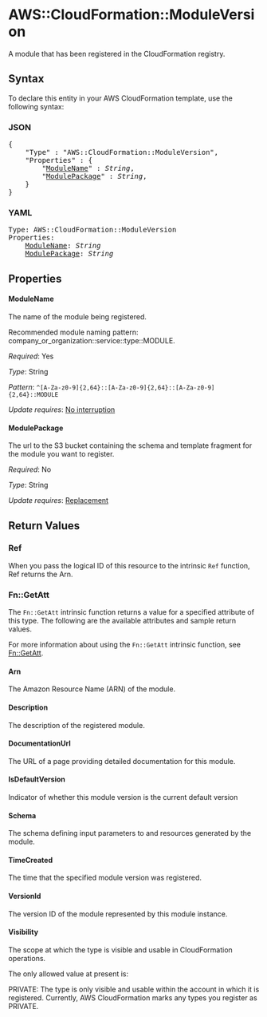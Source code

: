 # AWS::CloudFormation::ModuleVersion

A module that has been registered in the CloudFormation registry.

## Syntax

To declare this entity in your AWS CloudFormation template, use the following syntax:

### JSON

<pre>
{
    "Type" : "AWS::CloudFormation::ModuleVersion",
    "Properties" : {
        "<a href="#modulename" title="ModuleName">ModuleName</a>" : <i>String</i>,
        "<a href="#modulepackage" title="ModulePackage">ModulePackage</a>" : <i>String</i>,
    }
}
</pre>

### YAML

<pre>
Type: AWS::CloudFormation::ModuleVersion
Properties:
    <a href="#modulename" title="ModuleName">ModuleName</a>: <i>String</i>
    <a href="#modulepackage" title="ModulePackage">ModulePackage</a>: <i>String</i>
</pre>

## Properties

#### ModuleName

The name of the module being registered.

Recommended module naming pattern: company_or_organization::service::type::MODULE.

_Required_: Yes

_Type_: String

_Pattern_: <code>^[A-Za-z0-9]{2,64}::[A-Za-z0-9]{2,64}::[A-Za-z0-9]{2,64}::MODULE</code>

_Update requires_: [No interruption](https://docs.aws.amazon.com/AWSCloudFormation/latest/UserGuide/using-cfn-updating-stacks-update-behaviors.html#update-no-interrupt)

#### ModulePackage

The url to the S3 bucket containing the schema and template fragment for the module you want to register.

_Required_: No

_Type_: String

_Update requires_: [Replacement](https://docs.aws.amazon.com/AWSCloudFormation/latest/UserGuide/using-cfn-updating-stacks-update-behaviors.html#update-replacement)

## Return Values

### Ref

When you pass the logical ID of this resource to the intrinsic `Ref` function, Ref returns the Arn.

### Fn::GetAtt

The `Fn::GetAtt` intrinsic function returns a value for a specified attribute of this type. The following are the available attributes and sample return values.

For more information about using the `Fn::GetAtt` intrinsic function, see [Fn::GetAtt](https://docs.aws.amazon.com/AWSCloudFormation/latest/UserGuide/intrinsic-function-reference-getatt.html).

#### Arn

The Amazon Resource Name (ARN) of the module.

#### Description

The description of the registered module.

#### DocumentationUrl

The URL of a page providing detailed documentation for this module.

#### IsDefaultVersion

Indicator of whether this module version is the current default version

#### Schema

The schema defining input parameters to and resources generated by the module.

#### TimeCreated

The time that the specified module version was registered.

#### VersionId

The version ID of the module represented by this module instance.

#### Visibility

The scope at which the type is visible and usable in CloudFormation operations.

The only allowed value at present is:

PRIVATE: The type is only visible and usable within the account in which it is registered. Currently, AWS CloudFormation marks any types you register as PRIVATE.
